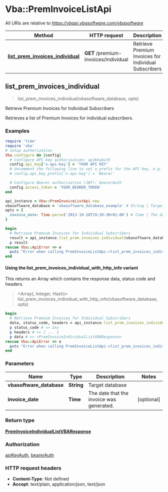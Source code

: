 # Vba::PremInvoiceListApi

All URIs are relative to *https://vbapi.vbasoftware.com/vbasoftware*

| Method | HTTP request | Description |
| ------ | ------------ | ----------- |
| [**list_prem_invoices_individual**](PremInvoiceListApi.md#list_prem_invoices_individual) | **GET** /premium-invoices/individual | Retrieve Premium Invoices for Individual Subscribers |


## list_prem_invoices_individual

> <PremInvoiceIndividualListVBAResponse> list_prem_invoices_individual(vbasoftware_database, opts)

Retrieve Premium Invoices for Individual Subscribers

Retrieves a list of Premium Invoices for individual subscribers.

### Examples

```ruby
require 'time'
require 'vba'
# setup authorization
Vba.configure do |config|
  # Configure API key authorization: apiKeyAuth
  config.api_key['x-api-key'] = 'YOUR API KEY'
  # Uncomment the following line to set a prefix for the API key, e.g. 'Bearer' (defaults to nil)
  # config.api_key_prefix['x-api-key'] = 'Bearer'

  # Configure Bearer authorization (JWT): bearerAuth
  config.access_token = 'YOUR_BEARER_TOKEN'
end

api_instance = Vba::PremInvoiceListApi.new
vbasoftware_database = 'vbasoftware_database_example' # String | Target database
opts = {
  invoice_date: Time.parse('2013-10-20T19:20:30+01:00') # Time | The date that the invoice was generated.
}

begin
  # Retrieve Premium Invoices for Individual Subscribers
  result = api_instance.list_prem_invoices_individual(vbasoftware_database, opts)
  p result
rescue Vba::ApiError => e
  puts "Error when calling PremInvoiceListApi->list_prem_invoices_individual: #{e}"
end
```

#### Using the list_prem_invoices_individual_with_http_info variant

This returns an Array which contains the response data, status code and headers.

> <Array(<PremInvoiceIndividualListVBAResponse>, Integer, Hash)> list_prem_invoices_individual_with_http_info(vbasoftware_database, opts)

```ruby
begin
  # Retrieve Premium Invoices for Individual Subscribers
  data, status_code, headers = api_instance.list_prem_invoices_individual_with_http_info(vbasoftware_database, opts)
  p status_code # => 2xx
  p headers # => { ... }
  p data # => <PremInvoiceIndividualListVBAResponse>
rescue Vba::ApiError => e
  puts "Error when calling PremInvoiceListApi->list_prem_invoices_individual_with_http_info: #{e}"
end
```

### Parameters

| Name | Type | Description | Notes |
| ---- | ---- | ----------- | ----- |
| **vbasoftware_database** | **String** | Target database |  |
| **invoice_date** | **Time** | The date that the invoice was generated. | [optional] |

### Return type

[**PremInvoiceIndividualListVBAResponse**](PremInvoiceIndividualListVBAResponse.md)

### Authorization

[apiKeyAuth](../README.md#apiKeyAuth), [bearerAuth](../README.md#bearerAuth)

### HTTP request headers

- **Content-Type**: Not defined
- **Accept**: text/plain, application/json, text/json


